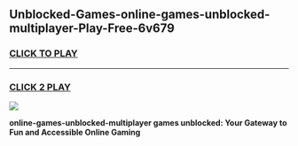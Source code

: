 
## Unblocked-Games-online-games-unblocked-multiplayer-Play-Free-6v679
<h3>
<a href="https://premium76.site?title=online-games-unblocked-multiplayer&ref=18A1">CLICK TO PLAY</a></h3>
<hr>

<h3>
<a href="https://premium76.site?title=online-games-unblocked-multiplayer&ref=18A1">CLICK 2 PLAY</a>
  
</h3>

<a href="https://premium76.site?title=online-games-unblocked-multiplayer&ref=18A1"><img src="https://clearcache.store/games.png"></a>


**online-games-unblocked-multiplayer games unblocked: Your Gateway to Fun and Accessible Online Gaming**
